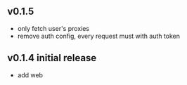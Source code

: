 ## v0.1.5 

-   only fetch user's proxies
-   remove auth config, every request must with auth token

## v0.1.4 initial release

-   add web
